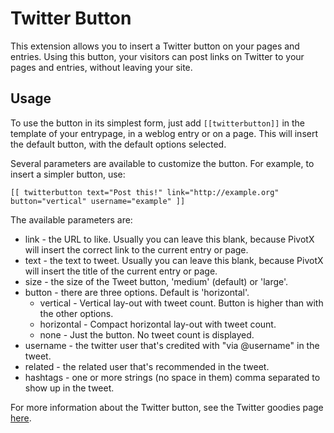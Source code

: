 
Twitter Button
======================

This extension allows you to insert a Twitter button on your pages and
entries. Using this button, your visitors can post links on Twitter to your pages
and entries, without leaving your site.


Usage
-----

To use the button in its simplest form, just add `[[twitterbutton]]` in the
template of your entrypage, in a weblog entry or on a page. This will insert
the default button, with the default options selected.

Several parameters are available to customize the button. For example, to insert
a simpler button, use:

    [[ twitterbutton text="Post this!" link="http://example.org" button="vertical" username="example" ]]

The available parameters are:

 - link - the URL to like. Usually you can leave this blank, because PivotX will
   insert the correct link to the current entry or page.
 - text - the text to tweet. Usually you can leave this blank, because PivotX will
   insert the title of the current entry or page.    
 - size - the size of the Tweet button, 'medium' (default) or 'large'.
 - button - there are three options. Default is 'horizontal'.
   - vertical - Vertical lay-out with tweet count. Button is higher than with the other options.
   - horizontal - Compact horizontal lay-out with tweet count.
   - none - Just the button. No tweet count is displayed.
 - username - the twitter user that's credited with "via @username" in the tweet.
 - related - the related user that's recommended in the tweet.
 - hashtags - one or more strings (no space in them) comma separated to show up in the tweet.
 
For more information about the Twitter button, see the Twitter goodies page
[here](http://twitter.com/goodies/tweetbutton).
